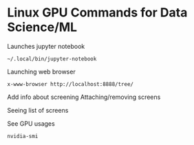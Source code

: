 # Linux GPU Commands for Data Science/ML

Launches jupyter notebook

```
~/.local/bin/jupyter-notebook
```

Launching web browser 
```
x-www-browser http://localhost:8888/tree/
```

Add info about screening 
Attaching/removing screens 

Seeing list of screens 




See GPU usages 
```
nvidia-smi
```
